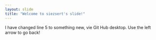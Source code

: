 ```yaml
---
layout: slide
title: "Welcome to siezsert's slide!"
---
```

I have changed line 5 to something new, vie Git Hub desktop.
Use the left arrow to go back!